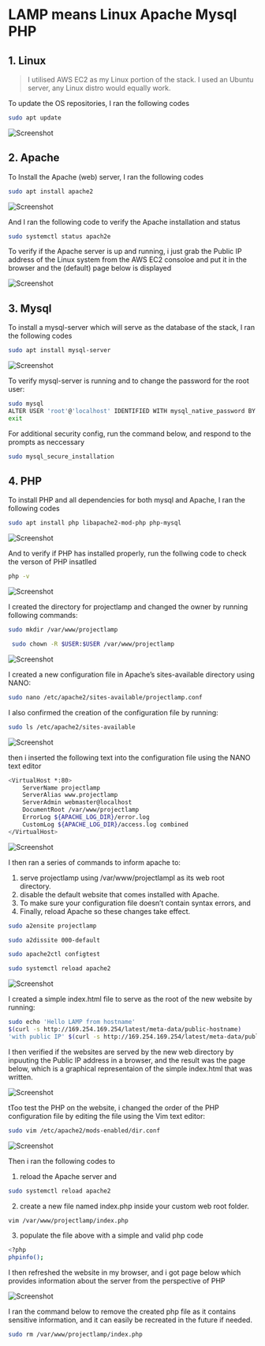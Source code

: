# LAMP means Linux Apache Mysql PHP

 ## 1.  **Linux**

> I utilised AWS EC2 as my Linux portion of the stack. I used an Ubuntu server, any Linux distro would equally work.

To update the OS repositories, I ran the following codes

```bash
sudo apt update
```
![Screenshot](https://github.com/ardamz/PersonalDemos/blob/8ec6d238adedd3a51715d0e73aa1242fa74f6818/1.%20%20%20Project%201%20LAMP%20Stack%20Implementation/Update%20package%20manager.png)

## 2. **Apache**

To Install the Apache (web) server, I ran the following codes

```bash
sudo apt install apache2
```

![Screenshot](https://github.com/ardamz/PersonalDemos/blob/8ec6d238adedd3a51715d0e73aa1242fa74f6818/1.%20%20%20Project%201%20LAMP%20Stack%20Implementation/install%20apache2.png)

And I ran the following code to verify the Apache installation and status

```bash
sudo systemctl status apach2e
```
To verify if the Apache server is up and running, i just grab the Public IP address of the Linux system from the AWS EC2 consoloe and put it in the browser and the (default) page below is displayed

![Screenshot](https://github.com/ardamz/PersonalDemos/blob/8ec6d238adedd3a51715d0e73aa1242fa74f6818/1.%20%20%20Project%201%20LAMP%20Stack%20Implementation/Ubuntu%20default%20browser%20page.png)

## 3. **Mysql**

To install a mysql-server which will serve as the database of the stack, I ran the following codes

```bash
sudo apt install mysql-server
```
![Screenshot](https://github.com/ardamz/PersonalDemos/blob/8ec6d238adedd3a51715d0e73aa1242fa74f6818/1.%20%20%20Project%201%20LAMP%20Stack%20Implementation/install%20mysql.png)

To verify mysql-server is running and to change the password for the root user:

```bash
sudo mysql 
ALTER USER 'root'@'localhost' IDENTIFIED WITH mysql_native_password BY 'NEWPASSWORD';
exit
```

For additional security config, run the command below, and respond to the prompts as neccessary

```bash
sudo mysql_secure_installation
```

## 4. **PHP**
To install PHP and all dependencies for both  mysql and Apache, I ran the following codes

```bash
sudo apt install php libapache2-mod-php php-mysql
```
![Screenshot](https://github.com/ardamz/PersonalDemos/blob/8ec6d238adedd3a51715d0e73aa1242fa74f6818/1.%20%20%20Project%201%20LAMP%20Stack%20Implementation/install%20PHP%20and%20dependecies.png)

And to verify if PHP has installed properly, run the follwing code to check the verson of PHP insatlled

```bash
php -v
```

![Screenshot](https://github.com/ardamz/PersonalDemos/blob/8ec6d238adedd3a51715d0e73aa1242fa74f6818/1.%20%20%20Project%201%20LAMP%20Stack%20Implementation/verified%20PHP%20installation.png)

I created the directory for projectlamp and changed the owner by running following commands:

```bash
sudo mkdir /var/www/projectlamp 
```
```bash
 sudo chown -R $USER:$USER /var/www/projectlamp
```

![Screenshot](https://github.com/ardamz/PersonalDemos/blob/8ec6d238adedd3a51715d0e73aa1242fa74f6818/1.%20%20%20Project%201%20LAMP%20Stack%20Implementation/projectlamp%20dr%20created%20ownership%20changed.png)

I created a new configuration file in Apache’s sites-available directory using NANO:

```bash
sudo nano /etc/apache2/sites-available/projectlamp.conf
```

I also confirmed the creation of the configuration file by running:

```bash
sudo ls /etc/apache2/sites-available
```

![Screenshot](https://github.com/ardamz/PersonalDemos/blob/8ec6d238adedd3a51715d0e73aa1242fa74f6818/1.%20%20%20Project%201%20LAMP%20Stack%20Implementation/projectlamp%20cofig%20file%20confirmed.png)

then i inserted the following text into the configuration file using the NANO text editor

```bash
<VirtualHost *:80>
    ServerName projectlamp
    ServerAlias www.projectlamp 
    ServerAdmin webmaster@localhost
    DocumentRoot /var/www/projectlamp
    ErrorLog ${APACHE_LOG_DIR}/error.log
    CustomLog ${APACHE_LOG_DIR}/access.log combined
</VirtualHost>
```
![Screenshot](https://github.com/ardamz/PersonalDemos/blob/8ec6d238adedd3a51715d0e73aa1242fa74f6818/1.%20%20%20Project%201%20LAMP%20Stack%20Implementation/using%20nano%20to%20create%20the%20config%20file.png)

I then ran a series of commands to inform apache to:
1. serve projectlamp using /var/www/projectlampl as its web root directory.
1. disable the default website that comes installed with Apache.
1. To make sure your configuration file doesn’t contain syntax errors, and
1. Finally, reload Apache so these changes take effect.

```bash
sudo a2ensite projectlamp
```

```bash
sudo a2dissite 000-default
```

```bash
sudo apache2ctl configtest
```

```bash
sudo systemctl reload apache2
```

![Screenshot](https://github.com/ardamz/PersonalDemos/blob/8ec6d238adedd3a51715d0e73aa1242fa74f6818/1.%20%20%20Project%201%20LAMP%20Stack%20Implementation/server%20cofigured.png)

I created a simple index.html file to serve as the root of the new website by running:

```bash
sudo echo 'Hello LAMP from hostname' 
$(curl -s http://169.254.169.254/latest/meta-data/public-hostname) 
'with public IP' $(curl -s http://169.254.169.254/latest/meta-data/public-ipv4) > /var/www/projectlamp/index.html
```

I then verified if the websites are served by the new web directory by inpuuting the Public IP address in a browser, and the result was the page below, which is a graphical representaion of the simple index.html that was written. 

![Screenshot](https://github.com/ardamz/PersonalDemos/blob/8ec6d238adedd3a51715d0e73aa1242fa74f6818/1.%20%20%20Project%201%20LAMP%20Stack%20Implementation/projectlamp%20webpage.png)

tToo test the PHP on the website, i changed the order of the PHP configuration file by editing the file using the Vim text editor:

```bash
sudo vim /etc/apache2/mods-enabled/dir.conf
```

![Screenshot](https://github.com/ardamz/PersonalDemos/blob/8ec6d238adedd3a51715d0e73aa1242fa74f6818/1.%20%20%20Project%201%20LAMP%20Stack%20Implementation/apache2%20defaults%20altered.png)

Then i ran the following codes to 
1. reload the Apache server and 
```bash
sudo systemctl reload apache2
```
2. create a new file named index.php inside your custom web root folder.
```bash
vim /var/www/projectlamp/index.php
```
3. populate the file above with a simple and valid php code
```bash
<?php
phpinfo();
```
I then refreshed the website in my browser, and i got page below which provides information about the  server from the perspective of PHP

![Screenshot](https://github.com/ardamz/PersonalDemos/blob/8ec6d238adedd3a51715d0e73aa1242fa74f6818/1.%20%20%20Project%201%20LAMP%20Stack%20Implementation/PHP%20verified.png)

 I ran the command below to remove the created php file as it contains sensitive information, and it can easily be recreated in the future if needed.

 ```bash
sudo rm /var/www/projectlamp/index.php
 ```